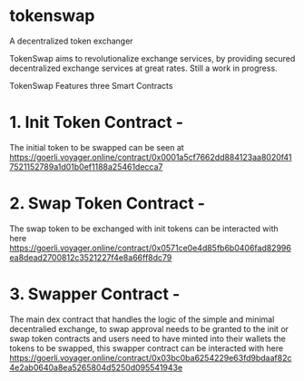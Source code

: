 # tokenswap

A decentralized token exchanger

TokenSwap aims to revolutionalize exchange services, by providing secured decentralized exchange services at great rates. Still a work in progress.

TokenSwap Features three Smart Contracts

# 1. Init Token Contract - 
The initial token to be swapped can be seen at https://goerli.voyager.online/contract/0x0001a5cf7662dd884123aa8020f417521152789a1d01b0ef1188a25461decca7

# 2. Swap Token Contract - 
The swap token to be exchanged with init tokens can be interacted with here https://goerli.voyager.online/contract/0x0571ce0e4d85fb6b0406fad82996ea8dead2700812c3521227f4e8a66ff8dc79

# 3. Swapper Contract - 
The main dex contract that handles the logic of the simple and minimal decentralied exchange, to swap approval needs to be granted to the init or swap token contracts and users need to have minted into their wallets the tokens to be swapped, this swapper contract can be interacted with here https://goerli.voyager.online/contract/0x03bc0ba6254229e63fd9bdaaf82c4e2ab0640a8ea5265804d5250d095541943e
 
